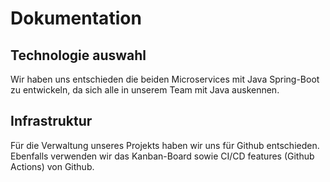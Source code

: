 # Dokumentation

## Technologie auswahl
Wir haben uns entschieden die beiden Microservices mit Java Spring-Boot zu entwickeln, da sich alle in unserem Team mit Java auskennen.

## Infrastruktur
Für die Verwaltung unseres Projekts haben wir uns für Github entschieden. Ebenfalls verwenden wir das Kanban-Board sowie CI/CD features (Github Actions) von Github.
